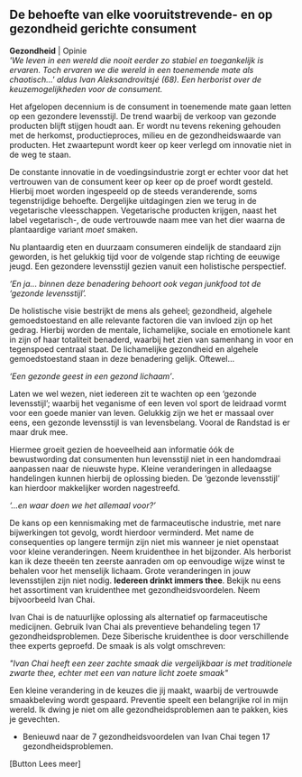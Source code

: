## De behoefte van elke vooruitstrevende- en op gezondheid gerichte consument

**Gezondheid** | Opinie <br> 
_'We leven in een wereld die nooit eerder zo stabiel en toegankelijk is ervaren. Toch ervaren we die wereld in een toenemende mate als chaotisch…' aldus Ivan Aleksandrovitsjé (68). Een herborist over de keuzemogelijkheden voor de consument._

Het afgelopen decennium is de consument in toenemende mate gaan letten op een gezondere levensstijl. De trend waarbij de verkoop van gezonde producten blijft stijgen houdt aan. Er wordt nu tevens rekening gehouden met de herkomst, productieproces, milieu en de gezondheidswaarde van producten. Het zwaartepunt wordt keer op keer verlegd om innovatie niet in de weg te staan.

De constante innovatie in de voedingsindustrie zorgt er echter voor dat het vertrouwen van de consument keer op keer op de proef wordt gesteld. Hierbij moet worden ingespeeld op de steeds veranderende, soms tegenstrijdige behoefte. Dergelijke uitdagingen zien we terug in de vegetarische vleesschappen. Vegetarische producten krijgen, naast het label vegetarisch-, de oude vertrouwde naam mee van het dier waarna de plantaardige variant _moet_ smaken. 

Nu plantaardig eten en duurzaam consumeren eindelijk de standaard zijn geworden, is het gelukkig tijd voor de volgende stap richting de eeuwige jeugd. Een gezondere levensstijl gezien vanuit een holistische perspectief. 

_‘En ja... binnen deze benadering behoort ook vegan junkfood tot de ‘gezonde levensstijl’._

De holistische visie bestrijkt de mens als geheel; gezondheid, algehele gemoedstoestand en alle relevante factoren die van invloed zijn op het gedrag. Hierbij worden de mentale, lichamelijke, sociale en emotionele kant in zijn of haar totaliteit benaderd, waarbij het zien van samenhang in voor en tegenspoed centraal staat. De lichamelijke gezondheid en algehele gemoedstoestand staan in deze benadering gelijk. Oftewel… 

_‘Een gezonde geest in een gezond lichaam’_. 

Laten we wel wezen, niet iedereen zit te wachten op een ‘gezonde levensstijl’; waarbij het veganisme of een leven vol sport de leidraad vormt voor een goede manier van leven. Gelukkig zijn we het er massaal over eens, een gezonde levensstijl is van levensbelang. Vooral de Randstad is er maar druk mee. 

Hiermee groeit gezien de hoeveelheid aan informatie óók de bewustwording dat consumenten hun levensstijl niet in een handomdraai aanpassen naar de nieuwste hype. Kleine veranderingen in alledaagse handelingen kunnen hierbij de oplossing bieden. De ‘gezonde levensstijl’ kan hierdoor makkelijker worden nagestreefd. 

_‘…en waar doen we het allemaal voor?’_

De kans op een kennismaking met de farmaceutische industrie, met nare bijwerkingen tot gevolg, wordt hierdoor verminderd. Met name de consequenties op langere termijn zijn niet mis wanneer je niet openstaat voor kleine veranderingen. Neem kruidenthee in het bijzonder. Als herborist kan ik deze theeën ten zeerste aanraden om op eenvoudige wijze winst te behalen voor het menselijk lichaam. Grote veranderingen in jouw levensstijlen zijn niet nodig. **Iedereen drinkt immers thee**. Bekijk nu eens het assortiment van kruidenthee met gezondheidsvoordelen. Neem bijvoorbeeld Ivan Chai. 

Ivan Chai is de natuurlijke oplossing als alternatief op farmaceutische medicijnen. Gebruik Ivan Chai als preventieve behandeling tegen 17 gezondheidsproblemen. Deze Siberische kruidenthee is door verschillende thee experts geproefd. De smaak is als volgt omschreven: 

_"Ivan Chai heeft een zeer zachte smaak die vergelijkbaar is met traditionele zwarte thee, echter met een van nature licht zoete smaak"_ 

Een kleine verandering in de keuzes die jij maakt, waarbij de vertrouwde smaakbeleving wordt gespaard. Preventie speelt een belangrijke rol in mijn wereld. Ik dwing je niet om alle gezondheidsproblemen aan te pakken, kies je gevechten.

* Benieuwd naar de 7 gezondheidsvoordelen van Ivan Chai tegen 17 gezondheidsproblemen. 

[Button Lees meer] 


